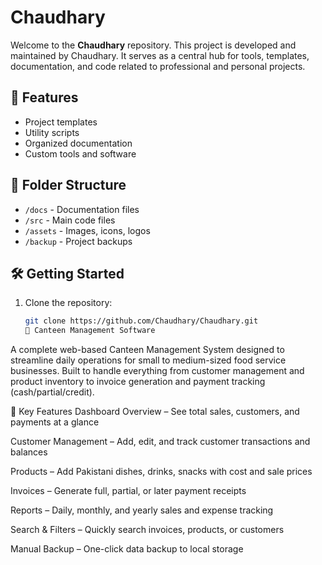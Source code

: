 # Chaudhary

Welcome to the **Chaudhary** repository. This project is developed and maintained by Chaudhary. It serves as a central hub for tools, templates, documentation, and code related to professional and personal projects.

## 🚀 Features

- Project templates
- Utility scripts
- Organized documentation
- Custom tools and software

## 📂 Folder Structure

- `/docs` - Documentation files
- `/src` - Main code files
- `/assets` - Images, icons, logos
- `/backup` - Project backups

## 🛠️ Getting Started

1. Clone the repository:
   ```bash
   git clone https://github.com/Chaudhary/Chaudhary.git
   🥘 Canteen Management Software
A complete web-based Canteen Management System designed to streamline daily operations for small to medium-sized food service businesses. Built to handle everything from customer management and product inventory to invoice generation and payment tracking (cash/partial/credit).

🔑 Key Features
Dashboard Overview – See total sales, customers, and payments at a glance

Customer Management – Add, edit, and track customer transactions and balances

Products – Add Pakistani dishes, drinks, snacks with cost and sale prices

Invoices – Generate full, partial, or later payment receipts

Reports – Daily, monthly, and yearly sales and expense tracking

Search & Filters – Quickly search invoices, products, or customers

Manual Backup – One-click data backup to local storage
